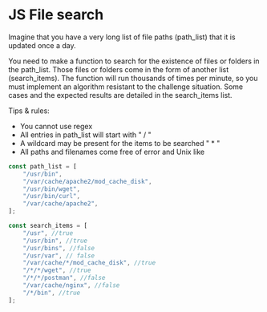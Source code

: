 # JS File search

Imagine that you have a very long list of file paths (path_list)
that it is updated once a day.
 
You need to make a function to search for the existence of files or folders
in the path_list. Those files or folders come in the form of another list (search_items).
The function will run thousands of times per minute, so
you must implement an algorithm resistant to the challenge situation.
Some cases and the expected results are detailed in the search_items list.
 
Tips & rules:
- You cannot use regex
- All entries in path_list will start with " / "
- A wildcard may be present for the items to be searched " * "
- All paths and filenames come free of error and Unix like

```js
const path_list = [
    "/usr/bin",
    "/var/cache/apache2/mod_cache_disk",
    "/usr/bin/wget",
    "/usr/bin/curl",
    "/var/cache/apache2",
];

const search_items = [
    "/usr", //true
    "/usr/bin", //true
    "/usr/bins", //false
    "/usr/var", // false
    "/var/cache/*/mod_cache_disk", //true
    "/*/*/wget", //true
    "/*/*/postman", //false
    "/var/cache/nginx", //false
    "/*/bin", //true
];

```
